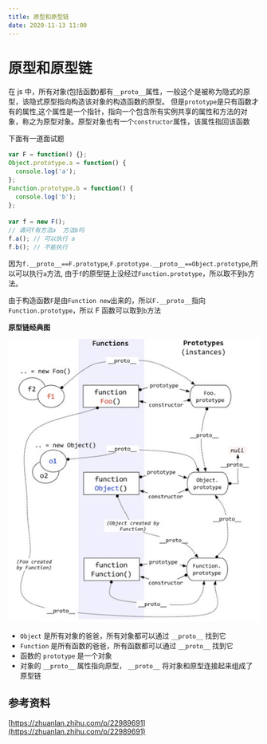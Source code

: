 ```yaml
---
title: 原型和原型链
date: 2020-11-13 11:00
---
```


# 原型和原型链

在 js 中，所有对象(包括函数)都有`__proto__`属性，一般这个是被称为隐式的原型，该隐式原型指向构造该对象的构造函数的原型。
但是`prototype`是只有函数才有的属性,这个属性是一个指针，指向一个包含所有实例共享的属性和方法的对象，称之为原型对象。原型对象也有一个`constructor`属性，该属性指回该函数

下面有一道面试题

```js
var F = function() {};
Object.prototype.a = function() {
  console.log('a');
};
Function.prototype.b = function() {
  console.log('b');
};

var f = new F();
// 请问f有方法a  方法b吗
f.a(); // 可以执行 a
f.b(); // 不能执行
```

因为`f.__proto__==F.prototype`,`F.prototype.__proto__==Object.prototype`,所以可以执行`a`方法,
由于`f`的原型链上没经过`Function.prototype`，所以取不到`b`方法。

由于构造函数`F`是由`Function new`出来的，所以`F.__proto__`指向`Function.prototype`，所以 F 函数可以取到`b`方法

**原型链经典图**

<!-- ![原型链](/js/proto.png) -->
<img src='../../assets/js/proto.png'/>

- `Object` 是所有对象的爸爸，所有对象都可以通过 `__proto__` 找到它
- `Function` 是所有函数的爸爸，所有函数都可以通过 `__proto__` 找到它
- 函数的 `prototype` 是一个对象
- 对象的 `__proto__` 属性指向原型， `__proto__` 将对象和原型连接起来组成了原型链

## 参考资料

[https://zhuanlan.zhihu.com/p/22989691](https://zhuanlan.zhihu.com/p/22989691)
